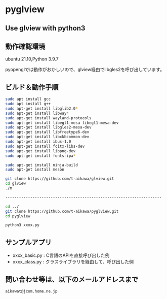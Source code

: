 # pyglview

## Use glview with python3

## 動作確認環境

ubuntu 21.10,Python 3.9.7

pyopenglでは動作がおかしいので、glview経由でlibgles2を呼び出しています。

## ビルド＆動作手順

```bash
sudo apt install gcc
sudo apt install g++
sudo apt-get install libglib2.0*
sudo apt-get install libway*
sudo apt-get install wayland-protocols
sudo apt-get install libegl1-mesa libegl1-mesa-dev
sudo apt-get install libgles2-mesa-dev
sudo apt-get install libfreetype6-dev
sudo apt-get install libxkbcommon-dev
sudo apt-get install ibus-1.0
sudo apt-get install fcitx-libs-dev
sudo apt-get install libpng-dev
sudo apt-get install fonts-ipa*

sudo apt-get install ninja-build
sudo apt-get install meson

git clone https://github.com/t-aikawa/glview.git
cd glview
./m

---------------------------------------------------------------------

cd ../
git clone https://github.com/t-aikawa/pyglview.git
cd pyglview

python3 xxxx.py
```

## サンプルアプリ

- xxxx_basic.py : C言語のAPIを直接呼び出した例
- xxxx_class.py : クラスライブラリを経由して、呼び出した例

## 問い合わせ等は、以下のメールアドレスまで

```
aikawat@jcom.home.ne.jp
```
